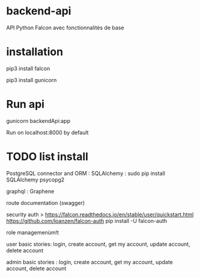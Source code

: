 # backend-api
API Python Falcon avec fonctionnalités de  base 

# installation 
pip3 install falcon 

pip3 install gunicorn

# Run api 
gunicorn backendApi:app

Run on localhost:8000 by default


# TODO list install
PostgreSQL connector and ORM : SQLAlchemy
: sudo pip install SQLAlchemy psycopg2

graphql : Graphene 

route documentation (swagger)

security auth > https://falcon.readthedocs.io/en/stable/user/quickstart.html
https://github.com/loanzen/falcon-auth
pip install -U falcon-auth

role managemenùm!t

user basic stories: login, create account, get my account, update account, delete account

admin basic stories : login, create account, get my account, update account, delete account 




